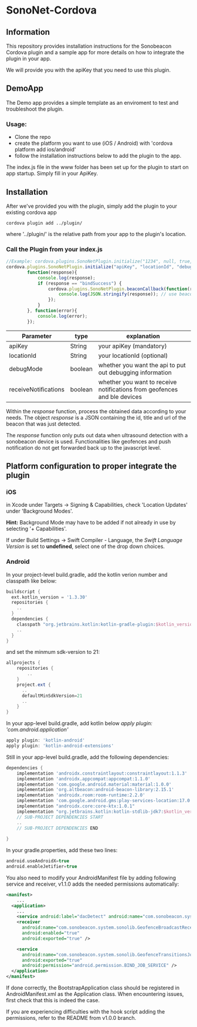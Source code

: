 # SonoNet-Cordova

## Information

This repository provides installation instructions for the Sonobeacon Cordova plugin and a sample app for more details on how to integrate the plugin in your app.

We will provide you with the apiKey that you need to use this plugin.

## DemoApp

The Demo app provides a simple template as an enviroment to test and troubleshoot the plugin.

### Usage:

- Clone the repo
- create the platform you want to use (iOS / Android) with 'cordova platform add ios/android'
- follow the installation instructions below to add the plugin to the app. 

The index.js file in the www folder has been set up for the plugin to start on app startup. Simply fill in your ApiKey.

## Installation


After we've provided you with the plugin, simply add the plugin to your existing cordova app

```
cordova plugin add ../plugin/
```
where '../plugin/' is the relative path from your app to the plugin's location.

### Call the Plugin from your index.js
```javascript
//Example: cordova.plugins.SonoNetPlugin.initialize("1234", null, true, true, ... 
cordova.plugins.SonoNetPlugin.initialize("apiKey", "locationId", "debugMode", "receiveNotification", 
        function(response){
            console.log(response);
            if (response == "bindSuccess") {
                cordova.plugins.SonoNetPlugin.beaconCallback(function(response){
                    console.log(JSON.stringify(response)); // use beacon data
                });
            }
        }, function(error){
            console.log(error);
        });
```

| Parameter            | type    | explanation                                               			|
|----------------------|---------|------------------------------------------------------------------------------|
| apiKey               | String  | your apiKey (mandatory)                                   			|
| locationId           | String  | your locationId (optional)                      		                |
| debugMode            | boolean | whether you want the api to put out debugging information 			|
| receiveNotifications | boolean | whether you want to receive notifications from geofences and ble devices     |

Within the *response* function, process the obtained data according to your needs. The object *response* is a JSON containing the id, title and url of the beacon that was just detected.

The *response* function only puts out data when ultrasound detection with a sonobeacon device is used. Functionalities like geofences and push notification do not get forwarded back up to the javascript level.

## Platform configuration to proper integrate the plugin

### iOS

in Xcode under Targets -> Signing & Capabilities, check 'Location Updates' under 'Background Modes'.

**Hint:** Background Mode may have to be added if not already in use by selecting '+ Capabilities'.

If under Build Settings -> Swift Compiler - Language, the *Swift Language Version* is set to **undefined**, select one of the drop down choices.

### Android

In your project-level build.gradle, add the kotlin verion number and classpath like below:
```gradle
buildscript {
  ext.kotlin_version = '1.3.30'
  repositories { 
  	..
  }
  dependencies {
    classpath "org.jetbrains.kotlin:kotlin-gradle-plugin:$kotlin_version"
  	..
  }
}
```

and set the minmum sdk-version to 21:
```gradle
allprojects {
    repositories {
        ..
    }
    project.ext {
      ..
      defaultMinSdkVersion=21
      ..
    }
}
```

In your app-level build.gradle, add kotlin below *apply plugin: 'com.android.application'*
```gradle
apply plugin: 'kotlin-android'
apply plugin: 'kotlin-android-extensions'
```
Still in your app-level build.gradle, add the following dependencies:
```gradle
dependencies {
    implementation 'androidx.constraintlayout:constraintlayout:1.1.3'
    implementation 'androidx.appcompat:appcompat:1.1.0'
    implementation 'com.google.android.material:material:1.0.0'
    implementation 'org.altbeacon:android-beacon-library:2.15.1'
    implementation 'androidx.room:room-runtime:2.2.0'
    implementation 'com.google.android.gms:play-services-location:17.0.0'
    implementation "androidx.core:core-ktx:1.0.1"
    implementation "org.jetbrains.kotlin:kotlin-stdlib-jdk7:$kotlin_version"
    // SUB-PROJECT DEPENDENCIES START
    ..
    // SUB-PROJECT DEPENDENCIES END
    
}
```

In your gradle.properties, add these two lines:
```gradle
android.useAndroidX=true
android.enableJetifier=true
```

You also need to modify your AndroidManifest file by adding following service and receiver, v1.1.0 adds the needed permissions automatically:
```xml
<manifest>
	...
  <application>
    ...
    <service android:label="dacDetect" android:name="com.sonobeacon.system.sonolib.BeaconInfoService" />
    <receiver
      android:name="com.sonobeacon.system.sonolib.GeofenceBroadcastReceiver"
      android:enabled="true"
      android:exported="true" />

    <service
      android:name="com.sonobeacon.system.sonolib.GeofenceTransitionsJobIntentService"
      android:exported="true"
      android:permission="android.permission.BIND_JOB_SERVICE" />
  </application>
</manifest>
```

If done correctly, the BootstrapApplication class should be registered in AndroidManifest.xml as the Application class. When encountering issues, first check that this is indeed the case.

If you are experiencing difficulties with the hook script adding the permissions, refer to the README from v1.0.0 branch.
